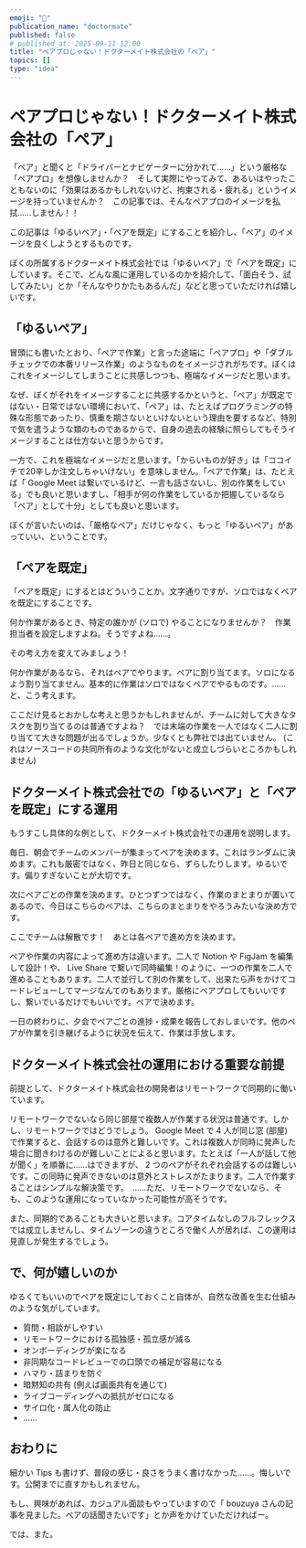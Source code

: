 ```yaml
---
emoji: "️🤝"
publication_name: "doctormate"
published: false
# published_at: 2025-09-11 12:00
title: "ペアプロじゃない！ドクターメイト株式会社の「ペア」"
topics: []
type: "idea"
---
```


# ペアプロじゃない！ドクターメイト株式会社の「ペア」

「ペア」と聞くと「ドライバーとナビゲーターに分かれて……」という厳格な「ペアプロ」を想像しませんか？　そして実際にやってみて、あるいはやったこともないのに「効果はあるかもしれないけど、拘束される・疲れる」というイメージを持っていませんか？　この記事では、そんなペアプロのイメージを払拭……しません！！

この記事は「ゆるいペア」・「ペアを既定」にすることを紹介し、「ペア」のイメージを良くしようとするものです。

ぼくの所属するドクターメイト株式会社では「ゆるいペア」で「ペアを既定」にしています。そこで、どんな風に運用しているのかを紹介して、「面白そう、試してみたい」とか「そんなやりかたもあるんだ」などと思っていただければ嬉しいです。

## 「ゆるいペア」

冒頭にも書いたとおり、「ペアで作業」と言った途端に「ペアプロ」や「ダブルチェックでの本番リリース作業」のようなものをイメージされがちです。ぼくはこれをイメージしてしまうことに共感しつつも、極端なイメージだと思います。

なぜ、ぼくがそれをイメージすることに共感するかというと、「ペア」が既定ではない・日常ではない環境において、「ペア」は、たとえばプログラミングの特殊な形態であったり、慎重を期さないといけないという理由を要するなど、特別で気を遣うような類のものであるからで、自身の過去の経験に照らしてもそうイメージすることは仕方ないと思うからです。

一方で、これを極端なイメージだと思います。「からいものが好き」は「ココイチで20辛しか注文しちゃいけない」を意味しません。「ペアで作業」は、たとえば「 Google Meet は繋いでいるけど、一言も話さないし、別の作業をしている」でも良いと思いますし、「相手が何の作業をしているか把握しているなら「ペア」として十分」としても良いと思います。

ぼくが言いたいのは、「厳格なペア」だけじゃなく、もっと「ゆるいペア」があっていい、ということです。

## 「ペアを既定」

「ペアを既定」にするとはどういうことか。文字通りですが、ソロではなくペアを既定にすることです。

何か作業があるとき、特定の誰かが (ソロで) やることになりませんか？　作業担当者を設定しますよね。そうですよね……。

その考え方を変えてみましょう！

何か作業があるなら、それはペアでやります。ペアに割り当てます。ソロになるよう割り当てません。基本的に作業はソロではなくペアでやるものです。……と、こう考えます。

ここだけ見るとおかしな考えと思うかもしれませんが、チームに対して大きなタスクを割り当てるのは普通ですよね？　では末端の作業を一人ではなく二人に割り当てて大きな問題が出るでしょうか。少なくとも弊社では出ていません。 (これはソースコードの共同所有のような文化がないと成立しづらいところかもしれません)

## ドクターメイト株式会社での「ゆるいペア」と「ペアを既定」にする運用

もうすこし具体的な例として、ドクターメイト株式会社での運用を説明します。

毎日、朝会でチームのメンバーが集まってペアを決めます。これはランダムに決めます。これも厳密ではなく、昨日と同じなら、ずらしたりします。ゆるいです。偏りすぎないことが大切です。

次にペアごとの作業を決めます。ひとつずつではなく、作業のまとまりが置いてあるので、今日はこちらのペアは、こちらのまとまりをやろうみたいな決め方です。

ここでチームは解散です！　あとは各ペアで進め方を決めます。

ペアや作業の内容によって進め方は違います。二人で Notion や FigJam を編集して設計！や、 Live Share で繋いで同時編集！のように、一つの作業を二人で進めることもあります。二人で並行して別の作業をして、出来たら声をかけてコードレビューしてマージなんてのもあります。厳格にペアプロしてもいいですし、繋いでいるだけでもいいです。ペアで決めます。

一日の終わりに、夕会でペアごとの進捗・成果を報告しておしまいです。他のペアが作業を引き継げるように状況を伝えて、作業は手放します。

## ドクターメイト株式会社の運用における重要な前提

前提として、ドクターメイト株式会社の開発者はリモートワークで同期的に働いています。

リモートワークでないなら同じ部屋で複数人が作業する状況は普通です。しかし、リモートワークではどうでしょう。 Google Meet で 4 人が同じ窓 (部屋) で作業すると、会話するのは意外と難しいです。これは複数人が同時に発声した場合に聞きわけるのが難しいことによると思います。たとえば「一人が話して他が聞く」を順番に……はできますが、 2 つのペアがそれぞれ会話するのは難しいです。この同時に発声できないのは意外とストレスがたまります。二人で作業することはシンプルな解決策です。　……ただ、リモートワークでないなら、そも、このような運用になっていなかった可能性が高そうです。

また、同期的であることも大きいと思います。コアタイムなしのフルフレックスでは成立しませんし、タイムゾーンの違うところで働く人が居れば、この運用は見直しが発生するでしょう。

## で、何が嬉しいのか

ゆるくてもいいのでペアを既定にしておくこと自体が、自然な改善を生む仕組みのような気がしています。

- 質問・相談がしやすい
- リモートワークにおける孤独感・孤立感が減る
- オンボーディングが楽になる
- 非同期なコードレビューでの口頭での補足が容易になる
- ハマり・詰まりを防ぐ
- 暗黙知の共有 (例えば画面共有を通じて)
- ライブコーディングへの抵抗がゼロになる
- サイロ化・属人化の防止
- ……

## おわりに

細かい Tips も書けず、普段の感じ・良さをうまく書けなかった……。悔しいです。公開までに直すかもしれません。

もし、興味があれば、カジュアル面談もやっていますので「 bouzuya さんの記事を見ました。ペアの話聞きたいです」とか声をかけていただければー。

では、また。

